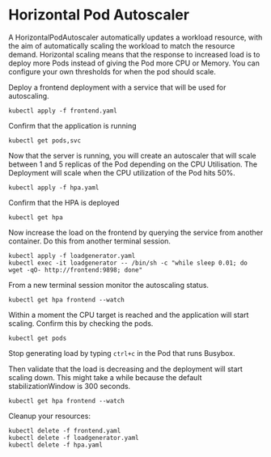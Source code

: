 # Horizontal Pod Autoscaler

A HorizontalPodAutoscaler automatically updates a workload resource, with the aim of automatically scaling the workload to match the resource demand. Horizontal scaling means that the response to increased load is to deploy more Pods instead of giving the Pod more CPU or Memory. You can configure your own thresholds for when the pod should scale.

Deploy a frontend deployment with a service that will be used for autoscaling.

```
kubectl apply -f frontend.yaml
```

Confirm that the application is running
```
kubectl get pods,svc
```

Now that the server is running, you will create an autoscaler that will scale between 1 and 5 replicas of the Pod depending on the CPU Utilisation. The Deployment will scale when the CPU utilization of the Pod hits 50%.

```
kubectl apply -f hpa.yaml
```

Confirm that the HPA is deployed
```
kubectl get hpa
```

Now increase the load on the frontend by querying the service from another container. Do this from another terminal session.

```
kubectl apply -f loadgenerator.yaml
kubectl exec -it loadgenerator -- /bin/sh -c "while sleep 0.01; do wget -qO- http://frontend:9898; done"
```

From a new terminal session monitor the autoscaling status.

```
kubectl get hpa frontend --watch
```

Within a moment the CPU target is reached and the application will start scaling. Confirm this by checking the pods.

```
kubectl get pods
```

Stop generating load by typing `ctrl+c` in the Pod that runs Busybox.

Then validate that the load is decreasing and the deployment will start scaling down. This might take a while because the default stabilizationWindow is 300 seconds.

```
kubectl get hpa frontend --watch
```

Cleanup your resources:
```
kubectl delete -f frontend.yaml
kubectl delete -f loadgenerator.yaml
kubectl delete -f hpa.yaml
```
